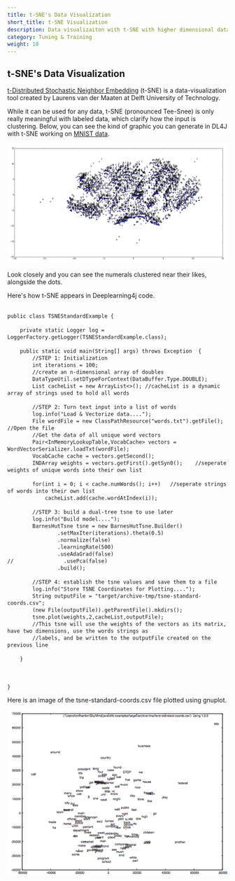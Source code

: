 ```yaml
---
title: t-SNE's Data Visualization
short_title: t-SNE Visualization
description: Data visualizaiton with t-SNE with higher dimensional data.
category: Tuning & Training
weight: 10
---
```


## t-SNE's Data Visualization

[t-Distributed Stochastic Neighbor Embedding](http://homepage.tudelft.nl/19j49/t-SNE.html) (t-SNE) is a data-visualization tool created by Laurens van der Maaten at Delft University of Technology.

While it can be used for any data, t-SNE (pronounced Tee-Snee) is only really meaningful with labeled data, which clarify how the input is clustering. Below, you can see the kind of graphic you can generate in DL4J with t-SNE working on [MNIST data](http://deeplearning4j.org/deepbeliefnetwork.html).

![Alt text](./img/tsne.png)

Look closely and you can see the numerals clustered near their likes, alongside the dots.

Here's how t-SNE appears in Deeplearning4j code.
<pre><code class="language-java">
public class TSNEStandardExample {

    private static Logger log = LoggerFactory.getLogger(TSNEStandardExample.class);

    public static void main(String[] args) throws Exception  {
        //STEP 1: Initialization
        int iterations = 100;
        //create an n-dimensional array of doubles
        DataTypeUtil.setDTypeForContext(DataBuffer.Type.DOUBLE);
        List<String> cacheList = new ArrayList<>(); //cacheList is a dynamic array of strings used to hold all words

        //STEP 2: Turn text input into a list of words
        log.info("Load & Vectorize data....");
        File wordFile = new ClassPathResource("words.txt").getFile();   //Open the file
        //Get the data of all unique word vectors
        Pair&lt;InMemoryLookupTable,VocabCache&gt; vectors = WordVectorSerializer.loadTxt(wordFile);
        VocabCache cache = vectors.getSecond();
        INDArray weights = vectors.getFirst().getSyn0();    //seperate weights of unique words into their own list

        for(int i = 0; i &lt; cache.numWords(); i++)   //seperate strings of words into their own list
            cacheList.add(cache.wordAtIndex(i));

        //STEP 3: build a dual-tree tsne to use later
        log.info("Build model....");
        BarnesHutTsne tsne = new BarnesHutTsne.Builder()
                .setMaxIter(iterations).theta(0.5)
                .normalize(false)
                .learningRate(500)
                .useAdaGrad(false)
//                .usePca(false)
                .build();

        //STEP 4: establish the tsne values and save them to a file
        log.info("Store TSNE Coordinates for Plotting....");
        String outputFile = "target/archive-tmp/tsne-standard-coords.csv";
        (new File(outputFile)).getParentFile().mkdirs();
        tsne.plot(weights,2,cacheList,outputFile);
        //This tsne will use the weights of the vectors as its matrix, have two dimensions, use the words strings as
        //labels, and be written to the outputFile created on the previous line

    }



}
</code></pre>

Here is an image of the tsne-standard-coords.csv file plotted using gnuplot.


![Tsne data plot](./img/tsne_output.png)